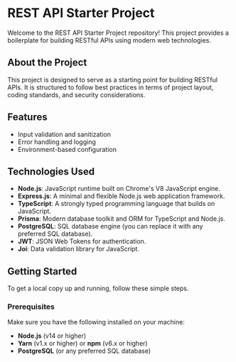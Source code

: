 # REST API Starter Project

Welcome to the REST API Starter Project repository! This project provides a boilerplate for building RESTful APIs using modern web technologies.

## About the Project

This project is designed to serve as a starting point for building RESTful APIs. It is structured to follow best practices in terms of project layout, coding standards, and security considerations.

## Features

- Input validation and sanitization
- Error handling and logging
- Environment-based configuration

## Technologies Used

- **Node.js**: JavaScript runtime built on Chrome's V8 JavaScript engine.
- **Express.js**: A minimal and flexible Node.js web application framework.
- **TypeScript**: A strongly typed programming language that builds on JavaScript.
- **Prisma**: Modern database toolkit and ORM for TypeScript and Node.js.
- **PostgreSQL**: SQL database engine (you can replace it with any preferred SQL database).
- **JWT**: JSON Web Tokens for authentication.
- **Joi**: Data validation library for JavaScript.

## Getting Started

To get a local copy up and running, follow these simple steps.

### Prerequisites

Make sure you have the following installed on your machine:

- **Node.js** (v14 or higher)
- **Yarn** (v1.x or higher) or **npm** (v6.x or higher)
- **PostgreSQL** (or any preferred SQL database)


